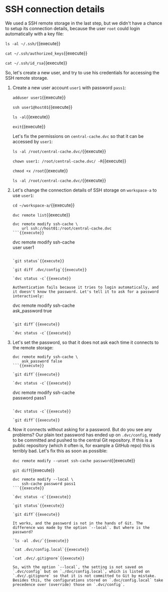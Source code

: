 # SSH connection details

We used a SSH remote storage in the last step, but we didn't have a
chance to setup its connection details, because the user `root` could
login automatically with a key file:

`ls -al ~/.ssh/`{{execute}}

`cat ~/.ssh/authorized_keys`{{execute}}

`cat ~/.ssh/id_rsa`{{execute}}

So, let's create a new user, and try to use his credentials for
accessing the SSH remote storage.

1. Create a new user account `user1` with password `pass1`:

   `adduser user1`{{execute}}
   
   `ssh user1@host01`{{execute}}
   
   `ls -al`{{execute}}
   
   `exit`{{execute}}
   
   Let's fix the permissions on `central-cache.dvc` so that it can be
   accessed by `user1`:
   
   `ls -al /root/central-cache.dvc/`{{execute}}
   
   `chown user1: /root/central-cache.dvc/ -R`{{execute}}
   
   `chmod +x /root`{{execute}}
   
   `ls -al /root/central-cache.dvc/`{{execute}}
   
2. Let's change the connection details of SSH storage on `workspace-a`
   to use `user1`:
   
   `cd ~/workspace-a/`{{execute}}
   
   `dvc remote list`{{execute}}
   
   ```
   dvc remote modify ssh-cache \
       url ssh://host01:/root/central-cache.dvc
   ```{{execute}}
   
   ```
   dvc remote modify ssh-cache \
       user user1
   ```{{execute}}
   
   `git status`{{execute}}
   
   `git diff .dvc/config`{{execute}}
   
   `dvc status -c`{{execute}}
   
   Authentication fails because it tries to login automatically, and
   it doesn't know the password. Let's tell it to ask for a password
   interactively:
   
   ```
   dvc remote modify ssh-cache \
       ask_password true
   ```{{execute}}
   
   `git diff`{{execute}}
   
   `dvc status -c`{{execute}}

3. Let's set the password, so that it does not ask each time it
   connects to the remote storage:
   
   ```
   dvc remote modify ssh-cache \
       ask_password false
   ```{{execute}}
   
   `git diff`{{execute}}
   
   `dvc status -c`{{execute}}
   
   ```
   dvc remote modify ssh-cache \
       password pass1
   ```{{execute}}
   
   `dvc status -c`{{execute}}
   
   `git diff`{{execute}}
   
4. Now it connects without asking for a password. But do you see any
   problems? Our plain text password has ended up on `.dvc/config`,
   ready to be committed and pushed to the central Git repository. If
   this is a public repository (which it often is, for example a GitHub repo)
   this is terribly bad. Let's fix this as soon as possible:
   
   `dvc remote modify --unset ssh-cache password`{{execute}}
   
   `git diff`{{execute}}
   
   ```
   dvc remote modify --local \
       ssh-cache password pass1
   ```{{execute}}
   
   `dvc status -c`{{execute}}
   
   `git status`{{execute}}
   
   `git diff`{{execute}}
   
   It works, and the password is not in the hands of Git. The
   difference was made by the option `--local`. But where is the
   password?
   
   `ls -al .dvc/`{{execute}}
   
   `cat .dvc/config.local`{{execute}}
   
   `cat .dvc/.gitignore`{{execute}}
   
   So, with the option `--local`, the setting is not saved on
   `.dvc/config` but on `./dvc/config.local`, which is listed on
   `.dvc/.gitignore` so that it is not committed to Git by mistake.
   Besides this, the configurations stored on `.dvc/config.local` take
   precedence over (override) those on `.dvc/config`.
